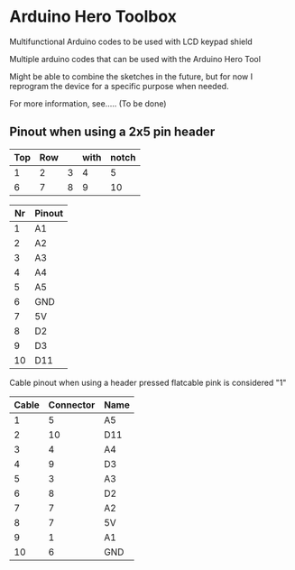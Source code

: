 # Arduino Hero Toolbox
Multifunctional Arduino codes to be used with LCD keypad shield

Multiple arduino codes that can be used with the Arduino Hero Tool

Might be able to combine the sketches in the future, but for now I reprogram the device for a specific purpose when needed.

For more information, see..... (To be done)

## Pinout when using a 2x5 pin header
| Top | Row |    | with | notch |
| --- | --- |--- | ---- | ----- |
| 1   | 2   |3   | 4    | 5     |
| 6   | 7   |8   | 9    | 10    |

| Nr | Pinout |
| ---| ---    |
|1   | A1     |
|2   | A2     |
|3   | A3     |
|4   | A4     |
|5   | A5     |
|6   | GND    |
|7   | 5V     |
|8   | D2     |
|9   | D3     |
|10  | D11    |

Cable pinout when using a header pressed flatcable
pink is considered "1"

|Cable   |Connector  |  Name|
| ---    | ---       |---   |
|1       |5          |  A5  |
|2       |10         |  D11 |
|3       |4          |  A4  |
|4       |9          |  D3  |
|5       |3          |  A3  |
|6       |8          |  D2  |
|7       |7          |  A2  |
|8       |7          |  5V  |
|9       |1          |  A1  |
|10      |6          |  GND |
